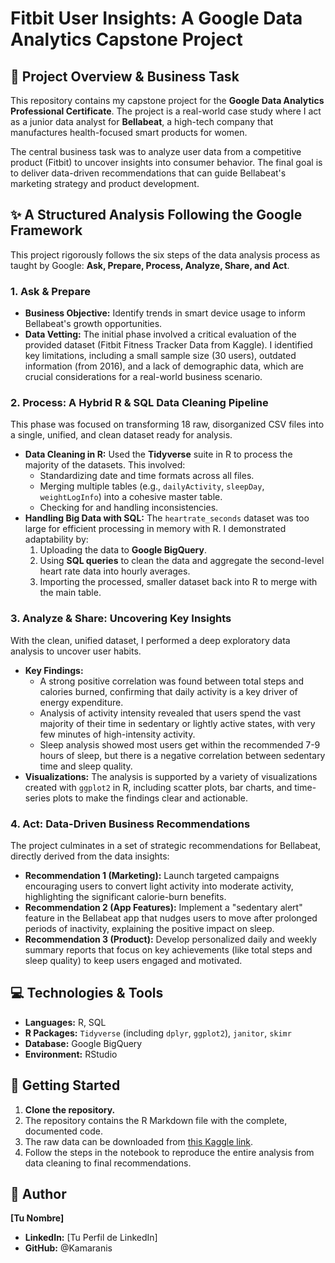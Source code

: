 # Fitbit User Insights: A Google Data Analytics Capstone Project

## 📄 Project Overview & Business Task

This repository contains my capstone project for the **Google Data Analytics Professional Certificate**. The project is a real-world case study where I act as a junior data analyst for **Bellabeat**, a high-tech company that manufactures health-focused smart products for women.

The central business task was to analyze user data from a competitive product (Fitbit) to uncover insights into consumer behavior. The final goal is to deliver data-driven recommendations that can guide Bellabeat's marketing strategy and product development.

## ✨ A Structured Analysis Following the Google Framework

This project rigorously follows the six steps of the data analysis process as taught by Google: **Ask, Prepare, Process, Analyze, Share, and Act**.

### 1. Ask & Prepare
*   **Business Objective:** Identify trends in smart device usage to inform Bellabeat's growth opportunities.
*   **Data Vetting:** The initial phase involved a critical evaluation of the provided dataset (Fitbit Fitness Tracker Data from Kaggle). I identified key limitations, including a small sample size (30 users), outdated information (from 2016), and a lack of demographic data, which are crucial considerations for a real-world business scenario.

### 2. Process: A Hybrid R & SQL Data Cleaning Pipeline

This phase was focused on transforming 18 raw, disorganized CSV files into a single, unified, and clean dataset ready for analysis.
*   **Data Cleaning in R:** Used the **Tidyverse** suite in R to process the majority of the datasets. This involved:
    *   Standardizing date and time formats across all files.
    *   Merging multiple tables (e.g., `dailyActivity`, `sleepDay`, `weightLogInfo`) into a cohesive master table.
    *   Checking for and handling inconsistencies.
*   **Handling Big Data with SQL:** The `heartrate_seconds` dataset was too large for efficient processing in memory with R. I demonstrated adaptability by:
    1.  Uploading the data to **Google BigQuery**.
    2.  Using **SQL queries** to clean the data and aggregate the second-level heart rate data into hourly averages.
    3.  Importing the processed, smaller dataset back into R to merge with the main table.

### 3. Analyze & Share: Uncovering Key Insights

With the clean, unified dataset, I performed a deep exploratory data analysis to uncover user habits.
*   **Key Findings:**
    *   A strong positive correlation was found between total steps and calories burned, confirming that daily activity is a key driver of energy expenditure.
    *   Analysis of activity intensity revealed that users spend the vast majority of their time in sedentary or lightly active states, with very few minutes of high-intensity activity.
    *   Sleep analysis showed most users get within the recommended 7-9 hours of sleep, but there is a negative correlation between sedentary time and sleep quality.
*   **Visualizations:** The analysis is supported by a variety of visualizations created with `ggplot2` in R, including scatter plots, bar charts, and time-series plots to make the findings clear and actionable.

### 4. Act: Data-Driven Business Recommendations

The project culminates in a set of strategic recommendations for Bellabeat, directly derived from the data insights:
*   **Recommendation 1 (Marketing):** Launch targeted campaigns encouraging users to convert light activity into moderate activity, highlighting the significant calorie-burn benefits.
*   **Recommendation 2 (App Features):** Implement a "sedentary alert" feature in the Bellabeat app that nudges users to move after prolonged periods of inactivity, explaining the positive impact on sleep.
*   **Recommendation 3 (Product):** Develop personalized daily and weekly summary reports that focus on key achievements (like total steps and sleep quality) to keep users engaged and motivated.

## 💻 Technologies & Tools

*   **Languages:** R, SQL
*   **R Packages:** `Tidyverse` (including `dplyr`, `ggplot2`), `janitor`, `skimr`
*   **Database:** Google BigQuery
*   **Environment:** RStudio

## 🚀 Getting Started

1.  **Clone the repository.**
2.  The repository contains the R Markdown file with the complete, documented code.
3.  The raw data can be downloaded from [this Kaggle link](https://www.kaggle.com/datasets/arashnic/fitbit).
4.  Follow the steps in the notebook to reproduce the entire analysis from data cleaning to final recommendations.

## 👤 Author

**[Tu Nombre]**

*   **LinkedIn:** [Tu Perfil de LinkedIn]
*   **GitHub:** @Kamaranis